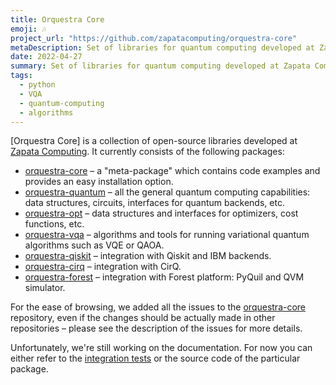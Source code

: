 ```yaml
---
title: Orquestra Core
emoji: 🎶
project_url: "https://github.com/zapatacomputing/orquestra-core"
metaDescription: Set of libraries for quantum computing developed at Zapata Computing.
date: 2022-04-27
summary: Set of libraries for quantum computing developed at Zapata Computing.
tags:
  - python
  - VQA
  - quantum-computing
  - algorithms
---
```


[Orquestra Core] is a collection of open-source libraries developed at [Zapata Computing](https://www.zapatacomputing.com/). It currently consists of the following packages:

- [orquestra-core](https://github.com/zapatacomputing/orquestra-core) – a "meta-package" which contains code examples and provides an easy installation option.
- [orquestra-quantum](https://github.com/zapatacomputing/orquestra-quantum) – all the general quantum computing capabilities: data structures, circuits, interfaces for quantum backends, etc.
- [orquestra-opt](https://github.com/zapatacomputing/orquestra-opt) – data structures and interfaces for optimizers, cost functions, etc.
- [orquestra-vqa](https://github.com/zapatacomputing/orquestra-vqa) – algorithms and tools for running variational quantum algorithms such as VQE or QAOA.
- [orquestra-qiskit](https://github.com/zapatacomputing/orquestra-qiskit) – integration with Qiskit and IBM backends.
- [orquestra-cirq](https://github.com/zapatacomputing/orquestra-cirq) – integration with CirQ.
- [orquestra-forest](https://github.com/zapatacomputing/orquestra-forest) – integration with Forest platform: PyQuil and QVM simulator.


For the ease of browsing, we added all the issues to the [orquestra-core](https://github.com/zapatacomputing/orquestra-core) repository, even if the changes should be actually made in other repositories – please see the description of the issues for more details.

Unfortunately, we're still working on the documentation. For now you can either refer to the [integration tests](https://github.com/zapatacomputing/orquestra-core/tree/main/tests) or the source code of the particular package.